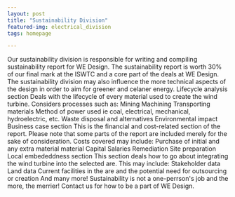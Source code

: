 ```yaml
---
layout: post
title: "Sustainability Division"
featured-img: electrical_division
tags: homepage

---
```


Our sustainability division is responsible for writing and compiling sustainability report for WE Design. The sustainability report is worth 30% of our final mark at the ISWTC and a core part of the deals at WE Design. The sustainability division may also influence the more technical aspects of the design in order to aim for greener and celaner energy.
Lifecycle analysis section
Deals with the lifecycle of every material used to create the wind turbine. Considers processes such as:
Mining
Machining
Transporting materials
Method of power used ie coal, electrical, mechanical, hydroelectric, etc.
Waste disposal and alternatives
Environmental impact
Business case section
This is the financial and cost-related section of the report. Please note that some parts of the report are included merely for the sake of consideration. Costs covered may include:
Purchase of initial and any extra material material
Capital
Salaries
Remediation
Site preparation
Local embededdness section
This section deals how to go about integrating the wind turbine into the selected are. This may include:
Stakeholder data
Land data
Current facilities in the are and the potential need for outsourcing or creation
And many more! Sustainability is not a one-perrson's job and the more, the merrier! Contact us for how to be a part of WE Design.
